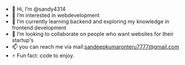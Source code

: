 - 👋 Hi, I’m @sandy4314
- 👀 I’m interested in webdevelopment
- 🌱 I’m currently learning backend and exploring my knowledge in frontend development
- 💞️ I’m looking to collaborate on people who want websites for their startup's
- 📫 you can reach me via mail:sandeepkumaronteru7777@gmail.com
- ⚡ Fun fact: code to enjoy.

<!---
sandy4314/sandy4314 is a ✨ special ✨ repository because its `README.md` (this file) appears on your GitHub profile.
You can click the Preview link to take a look at your changes.
--->
